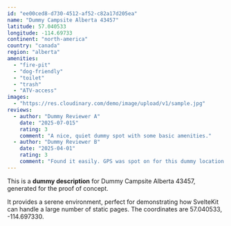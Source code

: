 ```yaml
---
id: "ee00ced8-d730-4512-af52-c82a17d205ea"
name: "Dummy Campsite Alberta 43457"
latitude: 57.040533
longitude: -114.69733
continent: "north-america"
country: "canada"
region: "alberta"
amenities:
  - "fire-pit"
  - "dog-friendly"
  - "toilet"
  - "trash"
  - "ATV-access"
images:
  - "https://res.cloudinary.com/demo/image/upload/v1/sample.jpg"
reviews:
  - author: "Dummy Reviewer A"
    date: "2025-07-015"
    rating: 3
    comment: "A nice, quiet dummy spot with some basic amenities."
  - author: "Dummy Reviewer B"
    date: "2025-04-01"
    rating: 3
    comment: "Found it easily. GPS was spot on for this dummy location."
---
```


This is a **dummy description** for Dummy Campsite Alberta 43457, generated for the proof of concept.

It provides a serene environment, perfect for demonstrating how SvelteKit can handle a large number of static pages. The coordinates are 57.040533, -114.697330.
